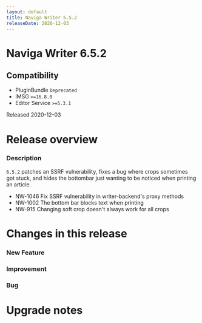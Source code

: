 ```yaml
---
layout: default
title: Naviga Writer 6.5.2
releaseDate: 2020-12-03
---
```

<div class="jumbotron">
    <h1>Naviga Writer 6.5.2</h1>    
    <h2>Compatibility</h2>
    <ul>
        <li>PluginBundle <code>Deprecated</code></li>
        <li>IMSG <code>>=16.8.0</code></li>
        <li>Editor Service <code>>=5.3.1</code></li>
    </ul>
</div>

Released 2020-12-03


# Release overview 

### Description

`6.5.2` patches an SSRF vulnerability, fixes a bug where crops sometimes got stuck, and hides the bottombar just wanting to be noticed when printing an article.

* NW-1046 Fix SSRF vulnerability in writer-backend's proxy methods
* NW-1002 The bottom bar blocks text when printing
* NW-915 Changing soft crop doesn't always work for all crops
  

# Changes in this release  


### New Feature 



### Improvement 



### Bug 





# Upgrade notes  
         

